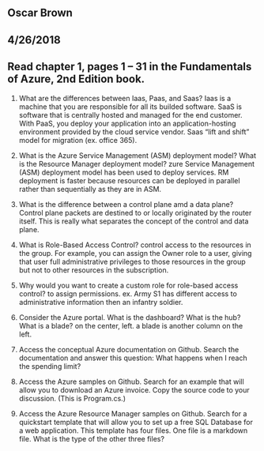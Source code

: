 ## Oscar Brown
## 4/26/2018
## Read chapter 1, pages 1 – 31 in the Fundamentals of Azure, 2nd Edition book.

1. What are the differences between Iaas, Paas, and Saas? 
Iaas is a machine that you are responsible for all its builded software. 
SaaS is software that is centrally hosted and managed for the end customer.
With PaaS, you deploy your application into an application-hosting environment provided by the cloud service vendor. Saas “lift and shift” model for migration (ex. office 365).

2. What is the Azure Service Management (ASM) deployment model? What is the Resource Manager deployment model?
zure Service Management (ASM) deployment model has been used to deploy services. RM deployment is faster because resources
can be deployed in parallel rather than sequentially as they are in ASM.

3. What is the difference between a control plane amd a data plane?
Control plane packets are destined to or locally originated by the router itself. This is really what separates the concept of the control and data plane. 

4. What is Role-Based Access Control?
control access to the resources in the group. For example, you can assign the Owner role to a user, giving that user full
administrative privileges to those resources in the group but not to other resources in the
subscription.

5. Why would you want to create a custom role for role-based access control?
to assign permissions. ex. Army S1 has different access to administrative information then an infantry soldier.

6. Consider the Azure portal. What is the dashboard? What is the hub? What is a blade?
on the center, left. a blade is another column on the left.

7. Access the conceptual Azure documentation on Github. Search the documentation and answer this question: What happens when I reach the spending limit?


8. Access the Azure samples on Github. Search for an example that will allow you to download an Azure invoice. Copy the source code to your discussion. (This is Program.cs.)


9. Access the Azure Resource Manager samples on Github. Search for a quickstart template that will allow you to set up a free SQL Database for a web application. This template has four files. One file
is a markdown file. What is the type of the other three files?
